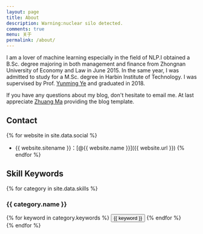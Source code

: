 ```yaml
---
layout: page
title: About
description: Warning:nuclear silo detected.
comments: true
menu: 关于
permalink: /about/
---
```

I am a lover of machine learning especially in the field of NLP.I obtained a B.Sc. degree majoring in both management and finance from Zhongnan University of Economy and Law in June 2015. In the same year,
I was admitted to study for a M.Sc. degree in Harbin Institute of Technology. I was supervised by Prof. [Yunming Ye](http://homepage.hit.edu.cn/pages/yeyunming) and graduated in 2018.

If you have any questions about my blog, don't hesitate to email me. At last appreciate [Zhuang Ma](mazhuang.org) providing the blog template.

## Contact

{% for website in site.data.social %}
* {{ website.sitename }}：[@{{ website.name }}]({{ website.url }})
{% endfor %}

## Skill Keywords

{% for category in site.data.skills %}
### {{ category.name }}
<div class="btn-inline">
{% for keyword in category.keywords %}
<button class="btn btn-outline" type="button">{{ keyword }}</button>
{% endfor %}
</div>
{% endfor %}
